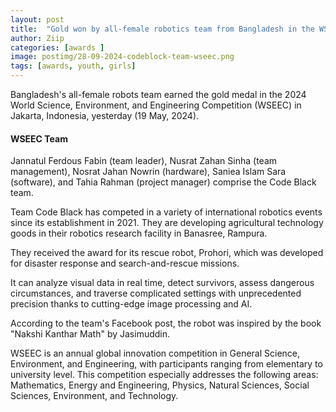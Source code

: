 ```yaml
---
layout: post
title:  "Gold won by all-female robotics team from Bangladesh in the WSEEC 2024"
author: Ziip
categories: [awards ]
image: postimg/28-09-2024-codeblock-team-wseec.png
tags: [awards, youth, girls]
---
```


Bangladesh's all-female robots team earned the gold medal in the 2024 World Science, Environment, and Engineering Competition (WSEEC) in Jakarta, Indonesia, yesterday (19 May, 2024).

#### WSEEC Team

Jannatul Ferdous Fabin (team leader), Nusrat Zahan Sinha (team management), Nosrat Jahan Nowrin (hardware), Saniea Islam Sara (software), and Tahia Rahman (project manager) comprise the Code Black team.

Team Code Black has competed in a variety of international robotics events since its establishment in 2021. They are developing agricultural technology goods in their robotics research facility in Banasree, Rampura.

They received the award for its rescue robot, Prohori, which was developed for disaster response and search-and-rescue missions.

It can analyze visual data in real time, detect survivors, assess dangerous circumstances, and traverse complicated settings with unprecedented precision thanks to cutting-edge image processing and AI.

According to the team's Facebook post, the robot was inspired by the book "Nakshi Kanthar Math" by Jasimuddin.

WSEEC is an annual global innovation competition in General Science, Environment, and Engineering, with participants ranging from elementary to university level. This competition especially addresses the following areas: Mathematics, Energy and Engineering, Physics, Natural Sciences, Social Sciences, Environment, and Technology.
